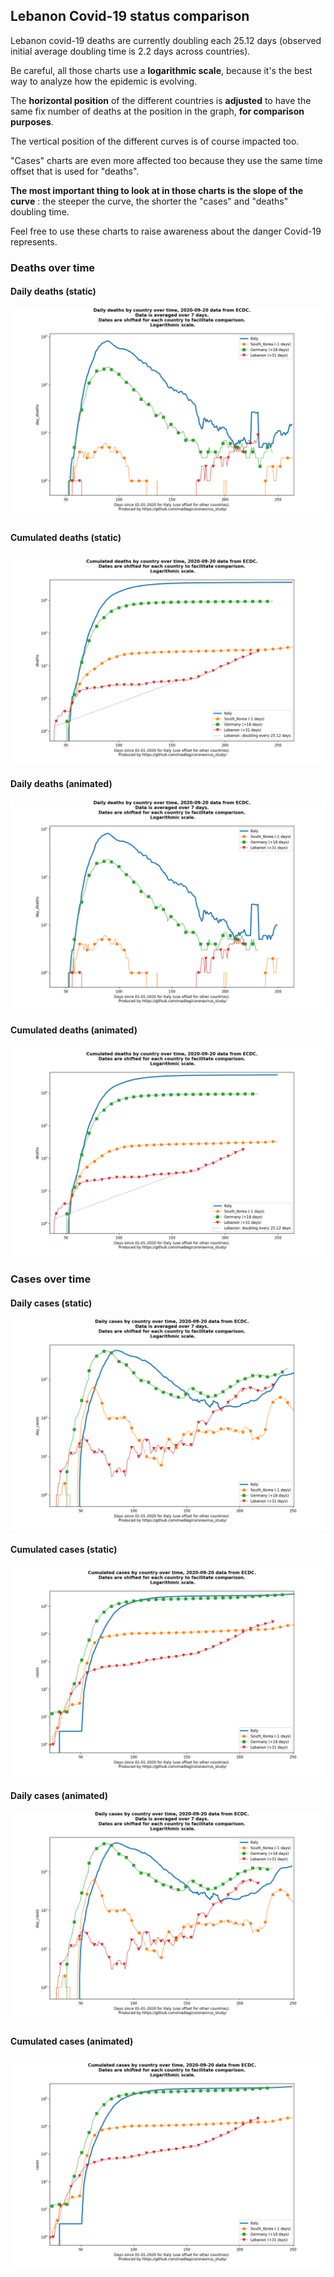 ## Lebanon Covid-19 status comparison 

Lebanon covid-19 deaths are currently doubling each 25.12 days (observed initial average doubling time is 2.2 days across countries).



Be careful, all those charts use a **logarithmic scale**, because it's the best way to analyze how the epidemic is evolving.
 
The **horizontal position** of the different countries is **adjusted** to have the same fix number of deaths at the position in the graph, **for comparison purposes**.

The vertical position of the different curves is of course impacted too.

"Cases" charts are even more affected too because they use the same time offset that is used for "deaths".

**The most important thing to look at in those charts is the slope of the curve** : the steeper the curve, the shorter the "cases" and "deaths" doubling time.

Feel free to use these charts to raise awareness about the danger Covid-19 represents. 


 
### Deaths over time
 
#### Daily deaths (static)
![Lebanon covid-19 daily deaths static chart](https://raw.githubusercontent.com/madlag/coronavirus_study/master/notebooks/graphs/2020-09-20/countries/Lebanon/2020-09-20_Lebanon_day_deaths.png "Lebanon covid-19 day_deaths static chart")   
 
#### Cumulated deaths (static)
![Lebanon covid-19 cumulated deaths static chart](https://raw.githubusercontent.com/madlag/coronavirus_study/master/notebooks/graphs/2020-09-20/countries/Lebanon/2020-09-20_Lebanon_deaths.png "Lebanon covid-19 deaths static chart")   
 
#### Daily deaths (animated)
![Lebanon covid-19 daily deaths animated chart](https://raw.githubusercontent.com/madlag/coronavirus_study/master/notebooks/graphs/2020-09-20/countries/Lebanon/2020-09-20_Lebanon_day_deaths.gif "Lebanon covid-19 day_deaths animated chart")   
 
#### Cumulated deaths (animated)
![Lebanon covid-19 cumulated deaths animated chart](https://raw.githubusercontent.com/madlag/coronavirus_study/master/notebooks/graphs/2020-09-20/countries/Lebanon/2020-09-20_Lebanon_deaths.gif "Lebanon covid-19 deaths animated chart")   

 
### Cases over time
 
#### Daily cases (static)
![Lebanon covid-19 daily cases static chart](https://raw.githubusercontent.com/madlag/coronavirus_study/master/notebooks/graphs/2020-09-20/countries/Lebanon/2020-09-20_Lebanon_day_cases.png "Lebanon covid-19 day_cases static chart")   
 
#### Cumulated cases (static)
![Lebanon covid-19 cumulated cases static chart](https://raw.githubusercontent.com/madlag/coronavirus_study/master/notebooks/graphs/2020-09-20/countries/Lebanon/2020-09-20_Lebanon_cases.png "Lebanon covid-19 cases static chart")   
 
#### Daily cases (animated)
![Lebanon covid-19 daily cases animated chart](https://raw.githubusercontent.com/madlag/coronavirus_study/master/notebooks/graphs/2020-09-20/countries/Lebanon/2020-09-20_Lebanon_day_cases.gif "Lebanon covid-19 day_cases animated chart")   
 
#### Cumulated cases (animated)
![Lebanon covid-19 cumulated cases animated chart](https://raw.githubusercontent.com/madlag/coronavirus_study/master/notebooks/graphs/2020-09-20/countries/Lebanon/2020-09-20_Lebanon_cases.gif "Lebanon covid-19 cases animated chart")   

